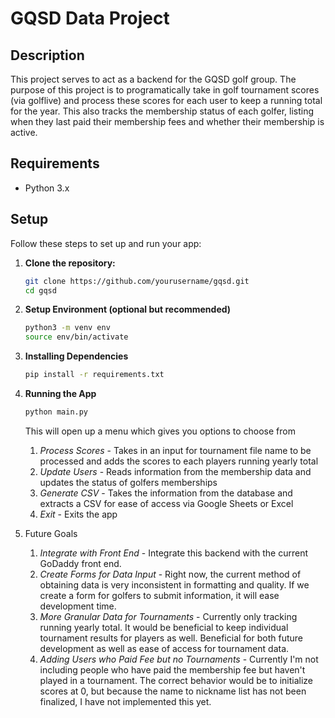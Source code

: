 # GQSD Data Project

## Description

This project serves to act as a backend for the GQSD golf group. The purpose of this project is to programatically take in golf tournament scores (via golflive) and process these scores for each user to keep a running total for the year. This also tracks the membership status of each golfer, listing when they last paid their membership fees and whether their membership is active.

## Requirements

- Python 3.x

## Setup

Follow these steps to set up and run your app:

1. **Clone the repository:**

   ```sh
   git clone https://github.com/yourusername/gqsd.git
   cd gqsd
   ```
2. **Setup Environment (optional but recommended)**
    ```sh
    python3 -m venv env
    source env/bin/activate
    ```
3. **Installing Dependencies**
    ```sh
    pip install -r requirements.txt
    ```
4. **Running the App**
    ```sh
    python main.py
    ```
    This will open up a menu which gives you options to choose from
    1. *Process Scores* - Takes in an input for tournament file name to be processed and adds the scores to each players running yearly total
    2. *Update Users* - Reads information from the membership data and updates the status of golfers memberships
    3. *Generate CSV* - Takes the information from the database and extracts a CSV for ease of access via Google Sheets or Excel
    4. *Exit* - Exits the app
5. Future Goals
    1. *Integrate with Front End* - Integrate this backend with the current GoDaddy front end.
    2. *Create Forms for Data Input* - Right now, the current method of obtaining data is very inconsistent in formatting and quality. If we create a form for golfers to submit information, it will ease development time.
    3. *More Granular Data for Tournaments* - Currently only tracking running yearly total. It would be beneficial to keep individual tournament results for players as well. Beneficial for both future development as well as ease of access for tournament data.
    4. *Adding Users who Paid Fee but no Tournaments* - Currently I'm not including people who have paid the membership fee but haven't played in a tournament. The correct behavior would be to initialize scores at 0, but because the name to nickname list has not been finalized, I have not implemented this yet.